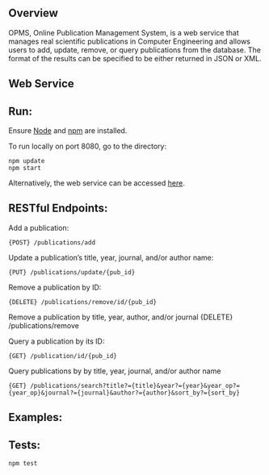 **Overview**
---
OPMS, Online Publication Management System, is a web service that manages real scientific publications in Computer
Engineering and allows users to add, update, remove, or query publications from the database. The format of the results can be specified to be either returned in JSON or XML.

**Web Service**
---

Run:
--
Ensure [Node](https://nodejs.org/en/download/) and [npm](https://www.npmjs.com/) are installed.

To run locally on port 8080, go to the directory:
~~~
npm update
npm start
~~~

Alternatively, the web service can be accessed [here](https://cmpe138opms.herokuapp.com/).

RESTful Endpoints:
--

Add a publication:
~~~
{POST} /publications/add
~~~

Update a publication’s title, year, journal, and/or author name:
~~~
{PUT} /publications/update/{pub_id}
~~~

Remove a publication by ID:
~~~
{DELETE} /publications/remove/id/{pub_id}
~~~

Remove a publication by title, year, author, and/or journal
{DELETE} /publications/remove

Query a publication by its ID:
~~~
{GET} /publication/id/{pub_id}
~~~

Query publications by by title, year, journal, and/or author name
~~~
{GET} /publications/search?title?={title}&year?={year}&year_op?={year_op}&journal?={journal}&author?={author}&sort_by?={sort_by}
~~~
Examples:
--

Tests:
--
~~~
npm test
~~~
